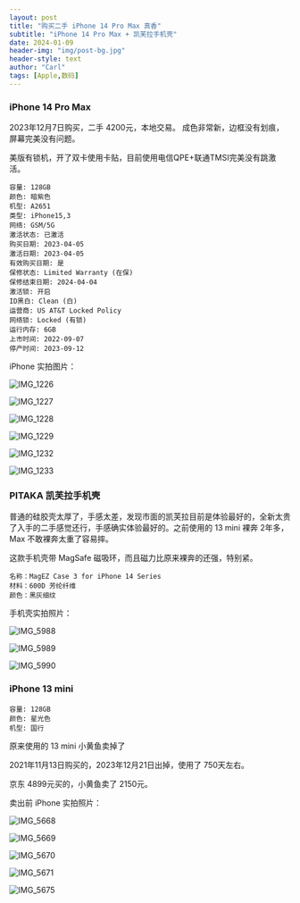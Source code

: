 ```yaml
---
layout: post
title: "购买二手 iPhone 14 Pro Max 真香"
subtitle: "iPhone 14 Pro Max + 凯芙拉手机壳"
date: 2024-01-09
header-img: "img/post-bg.jpg"
header-style: text
author: "Carl"
tags: [Apple,数码]
---
```




### iPhone 14 Pro Max

2023年12月7日购买，二手 4200元，本地交易。
成色非常新，边框没有划痕，屏幕完美没有问题。

美版有锁机，开了双卡使用卡贴，目前使用电信QPE+联通TMSI完美没有跳激活。

```
容量: 128GB
颜色: 暗紫色
机型: A2651
类型: iPhone15,3
网络: GSM/5G
激活状态: 已激活
购买日期: 2023-04-05
激活日期: 2023-04-05
有效购买日期: 是
保修状态: Limited Warranty (在保)
保修结束日期: 2024-04-04
激活锁: 开启
ID黑白: Clean (白)
运营商: US AT&T Locked Policy
网络锁: Locked (有锁)
运行内存: 6GB
上市时间: 2022-09-07
停产时间: 2023-09-12
```

iPhone 实拍图片：

![IMG_1226](https://github-blog-carl.oss-cn-hangzhou.aliyuncs.com/pages/IMG_1226.JPG?x-oss-process=style/pages)



![IMG_1227](https://github-blog-carl.oss-cn-hangzhou.aliyuncs.com/pages/IMG_1227.JPG?x-oss-process=style/pages)



![IMG_1228](https://github-blog-carl.oss-cn-hangzhou.aliyuncs.com/pages/IMG_1228.JPG?x-oss-process=style/pages)

![IMG_1229](https://github-blog-carl.oss-cn-hangzhou.aliyuncs.com/pages/IMG_1229.JPG?x-oss-process=style/pages)

![IMG_1232](https://github-blog-carl.oss-cn-hangzhou.aliyuncs.com/pages/IMG_1232.JPG?x-oss-process=style/pages)

![IMG_1233](https://github-blog-carl.oss-cn-hangzhou.aliyuncs.com/pages/IMG_1233.JPG?x-oss-process=style/pages)



### PITAKA 凯芙拉手机壳

普通的硅胶壳太厚了，手感太差，发现市面的凯芙拉目前是体验最好的，全新太贵了入手的二手感觉还行，手感确实体验最好的。之前使用的 13 mini 裸奔 2年多，Max 不敢裸奔太重了容易摔。

这款手机壳带 MagSafe 磁吸环，而且磁力比原来裸奔的还强，特别紧。

```
名称：MagEZ Case 3 for iPhone 14 Series
材料：600D 芳纶纤维
颜色：黑灰细纹
```

手机壳实拍照片：

![IMG_5988](https://github-blog-carl.oss-cn-hangzhou.aliyuncs.com/pages/IMG_5988.jpg?x-oss-process=style/pages)

![IMG_5989](https://github-blog-carl.oss-cn-hangzhou.aliyuncs.com/pages/IMG_5989.jpg?x-oss-process=style/pages)

![IMG_5990](https://github-blog-carl.oss-cn-hangzhou.aliyuncs.com/pages/IMG_5990.jpg?x-oss-process=style/pages)



### iPhone 13 mini

```
容量: 128GB
颜色: 星光色
机型: 国行
```



原来使用的 13 mini 小黄鱼卖掉了

2021年11月13日购买的，2023年12月21日出掉，使用了 750天左右。

京东 4899元买的，小黄鱼卖了 2150元。

卖出前 iPhone 实拍照片：

![IMG_5668](https://github-blog-carl.oss-cn-hangzhou.aliyuncs.com/pages/IMG_5668.jpeg?x-oss-process=style/pages)

![IMG_5669](https://github-blog-carl.oss-cn-hangzhou.aliyuncs.com/pages/IMG_5669.jpeg?x-oss-process=style/pages)

![IMG_5670](https://github-blog-carl.oss-cn-hangzhou.aliyuncs.com/pages/IMG_5670.jpeg?x-oss-process=style/pages)

![IMG_5671](https://github-blog-carl.oss-cn-hangzhou.aliyuncs.com/pages/IMG_5671.jpeg?x-oss-process=style/pages)

![IMG_5675](https://github-blog-carl.oss-cn-hangzhou.aliyuncs.com/pages/IMG_5675.jpeg?x-oss-process=style/pages)





